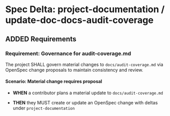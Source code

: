# Spec Delta: project-documentation / update-doc-docs-audit-coverage

## ADDED Requirements

### Requirement: Governance for audit-coverage.md

The project SHALL govern material changes to `docs/audit-coverage.md` via OpenSpec change proposals to maintain consistency and review.

#### Scenario: Material change requires proposal

- **WHEN** a contributor plans a material update to `docs/audit-coverage.md`

- **THEN** they MUST create or update an OpenSpec change with deltas under `project-documentation`
